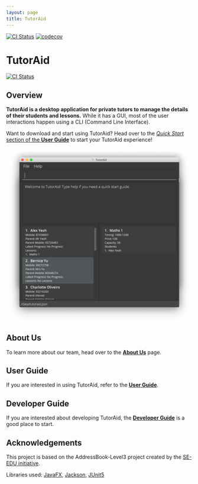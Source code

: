 ```yaml
---
layout: page
title: TutorAid
---
```


[![CI Status](https://github.com/se-edu/addressbook-level3/workflows/Java%20CI/badge.svg)](https://github.com/se-edu/addressbook-level3/actions)
[![codecov](https://codecov.io/gh/AY2122S1-CS2103T-W16-3/tp/branch/master/graph/badge.svg?token=ZBW5NCTT2Y)](https://codecov.io/gh/AY2122S1-CS2103T-W16-3/tp)

# TutorAid
[![CI Status](https://github.com/se-edu/addressbook-level3/workflows/Java%20CI/badge.svg)](https://github.com/AY2122S1-CS2103T-W16-3/tp/actions)

## Overview
**TutorAid is a desktop application for private tutors to manage the details of their students and lessons.** While it has a GUI, most of the user interactions happen using a CLI (Command Line Interface).

Want to download and start using TutorAid? Head over to the [_Quick Start_ section of the **User Guide**](UserGuide.html#3-quick-start) to start your TutorAid experience!

![Ui](docs/images/Ui.png)

## About Us

To learn more about our team, head over to the [**About Us**](AboutUs.html) page.

## User Guide

If you are interested in using TutorAid, refer to the [**User Guide**](UserGuide.html).

## Developer Guide

If you are interested about developing TutorAid, the [**Developer Guide**](DeveloperGuide.html) is a good place to start.

## Acknowledgements
This project is based on the AddressBook-Level3 project created by the [SE-EDU initiative](https://se-education.org).

Libraries used: [JavaFX](https://openjfx.io/), [Jackson](https://github.com/FasterXML/jackson), [JUnit5](https://github.com/junit-team/junit5)
